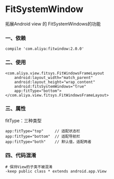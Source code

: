 # FitSystemWindow
拓展Android view 的 FitSystemWindows的功能

### 一、依赖

```
compile 'com.aliya:fitwindow:2.0.0'
```

### 二、使用

```
<com.aliya.view.fitsys.FitWindowsFrameLayout
    android:layout_width="match_parent"
    android:layout_height="wrap_content"
    android:fitsSystemWindows="true"
    app:fitType="bottom">
</com.aliya.view.fitsys.FitWindowsFrameLayout>
```

### 三、属性

fitType：三种类型

```
app:fitType="top"     // 适配状态栏
app:fitType="bottom"  // 适配导航栏
app:fitType="both"    // 默认值，适配两者

```

### 四、代码混淆

```
# 保持View的子类不被混淆
-keep public class * extends android.app.View
```